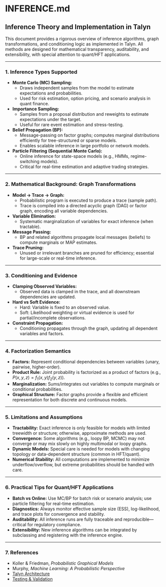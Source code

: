 # INFERENCE.md

## Inference Theory and Implementation in Talyn

This document provides a rigorous overview of inference algorithms, graph transformations, and conditioning logic as implemented in Talyn. All methods are designed for mathematical transparency, auditability, and extensibility, with special attention to quant/HFT applications.

---

### 1. Inference Types Supported

- **Monte Carlo (MC) Sampling:**
  - Draws independent samples from the model to estimate expectations and probabilities.
  - Used for risk estimation, option pricing, and scenario analysis in quant finance.
- **Importance Sampling:**
  - Samples from a proposal distribution and reweights to estimate expectations under the target.
  - Useful for rare event estimation and stress-testing.
- **Belief Propagation (BP):**
  - Message-passing on factor graphs; computes marginal distributions efficiently for tree-structured or sparse models.
  - Enables scalable inference in large portfolio or network models.
- **Particle Filtering (Sequential Monte Carlo):**
  - Online inference for state-space models (e.g., HMMs, regime-switching models).
  - Critical for real-time estimation and adaptive trading strategies.

---

### 2. Mathematical Background: Graph Transformations

- **Model → Trace → Graph:**
  - Probabilistic program is executed to produce a trace (sample path).
  - Trace is compiled into a directed acyclic graph (DAG) or factor graph, encoding all variable dependencies.
- **Variable Elimination:**
  - Systematic marginalization of variables for exact inference (when tractable).
- **Message Passing:**
  - BP and related algorithms propagate local messages (beliefs) to compute marginals or MAP estimates.
- **Trace Pruning:**
  - Unused or irrelevant branches are pruned for efficiency; essential for large-scale or real-time inference.

---

### 3. Conditioning and Evidence

- **Clamping Observed Variables:**
  - Observed data is clamped in the trace, and all downstream dependencies are updated.
- **Hard vs Soft Evidence:**
  - Hard: Variable is fixed to an observed value.
  - Soft: Likelihood weighting or virtual evidence is used for partial/incomplete observations.
- **Constraint Propagation:**
  - Conditioning propagates through the graph, updating all dependent variables and factors.

---

### 4. Factorization Semantics

- **Factors:** Represent conditional dependencies between variables (unary, pairwise, higher-order).
- **Product Rule:** Joint probability is factorized as a product of factors (e.g., $P(x, y, z) = f_1(x, y) f_2(y, z)$).
- **Marginalization:** Sums/integrates out variables to compute marginals or conditional probabilities.
- **Graphical Structure:** Factor graphs provide a flexible and efficient representation for both discrete and continuous models.

---

### 5. Limitations and Assumptions

- **Tractability:** Exact inference is only feasible for models with limited treewidth or structure; otherwise, approximate methods are used.
- **Convergence:** Some algorithms (e.g., loopy BP, MCMC) may not converge or may mix slowly on highly multimodal or loopy graphs.
- **Dynamic Models:** Special care is needed for models with changing topology or data-dependent structure (common in HFT/quant).
- **Numerical Stability:** All computations are implemented to minimize underflow/overflow, but extreme probabilities should be handled with care.

---

### 6. Practical Tips for Quant/HFT Applications

- **Batch vs Online:** Use MC/BP for batch risk or scenario analysis; use particle filtering for real-time estimation.
- **Diagnostics:** Always monitor effective sample size (ESS), log-likelihood, and trace plots for convergence and stability.
- **Auditability:** All inference runs are fully traceable and reproducible—critical for regulatory compliance.
- **Extensibility:** New inference algorithms can be integrated by subclassing and registering with the inference engine.

---

### 7. References
- Koller & Friedman, *Probabilistic Graphical Models*
- Murphy, *Machine Learning: A Probabilistic Perspective*
- [Talyn Architecture](ARCHITECTURE.md)
- [Testing & Validation](TESTING.md)
